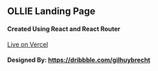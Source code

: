 ## OLLIE Landing Page 

#### Created Using React and React Router
[Live on Vercel](https://ollie.vercel.app)

#### Designed By: https://dribbble.com/gilhuybrecht


